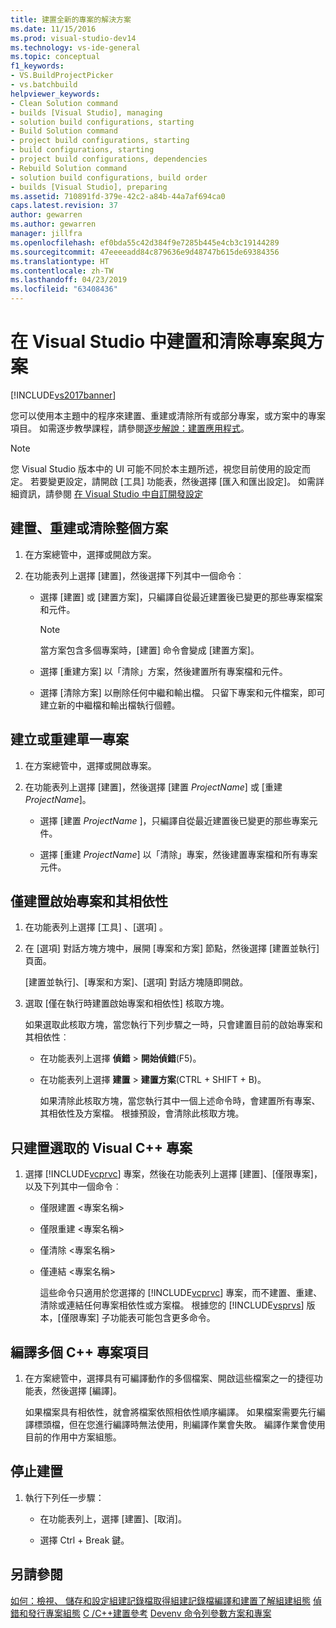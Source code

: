 ```yaml
---
title: 建置全新的專案的解決方案
ms.date: 11/15/2016
ms.prod: visual-studio-dev14
ms.technology: vs-ide-general
ms.topic: conceptual
f1_keywords:
- VS.BuildProjectPicker
- vs.batchbuild
helpviewer_keywords:
- Clean Solution command
- builds [Visual Studio], managing
- solution build configurations, starting
- Build Solution command
- project build configurations, starting
- build configurations, starting
- project build configurations, dependencies
- Rebuild Solution command
- solution build configurations, build order
- builds [Visual Studio], preparing
ms.assetid: 710891fd-379e-42c2-a84b-44a7af694ca0
caps.latest.revision: 37
author: gewarren
ms.author: gewarren
manager: jillfra
ms.openlocfilehash: ef0bda55c42d384f9e7285b445e4cb3c19144289
ms.sourcegitcommit: 47eeeeadd84c879636e9d48747b615de69384356
ms.translationtype: HT
ms.contentlocale: zh-TW
ms.lasthandoff: 04/23/2019
ms.locfileid: "63408436"
---
```

# <a name="building-and-cleaning-projects-and-solutions-in-visual-studio"></a>在 Visual Studio 中建置和清除專案與方案
[!INCLUDE[vs2017banner](../includes/vs2017banner.md)]

您可以使用本主題中的程序來建置、重建或清除所有或部分專案，或方案中的專案項目。 如需逐步教學課程，請參閱[逐步解說：建置應用程式](../ide/walkthrough-building-an-application.md)。

> [!NOTE]
> 您 Visual Studio 版本中的 UI 可能不同於本主題所述，視您目前使用的設定而定。 若要變更設定，請開啟 [工具] 功能表，然後選擇 [匯入和匯出設定]。 如需詳細資訊，請參閱 [在 Visual Studio 中自訂開發設定](http://msdn.microsoft.com/22c4debb-4e31-47a8-8f19-16f328d7dcd3)

## <a name="to-build-rebuild-or-clean-an-entire-solution"></a>建置、重建或清除整個方案

1. 在方案總管中，選擇或開啟方案。

2. 在功能表列上選擇 [建置]，然後選擇下列其中一個命令︰

    - 選擇 [建置] 或 [建置方案]，只編譯自從最近建置後已變更的那些專案檔案和元件。

        > [!NOTE]
        > 當方案包含多個專案時，[建置] 命令會變成 [建置方案]。

    - 選擇 [重建方案] 以「清除」方案，然後建置所有專案檔和元件。

    - 選擇 [清除方案] 以刪除任何中繼和輸出檔。 只留下專案和元件檔案，即可建立新的中繼檔和輸出檔執行個體。

## <a name="to-build-or-rebuild-a-single-project"></a>建立或重建單一專案

1. 在方案總管中，選擇或開啟專案。

2. 在功能表列上選擇 [建置]，然後選擇 [建置 _ProjectName_] 或 [重建 _ProjectName_]。

    - 選擇 [建置 _ProjectName_ ]，只編譯自從最近建置後已變更的那些專案元件。

    - 選擇 [重建 _ProjectName_] 以「清除」專案，然後建置專案檔和所有專案元件。

## <a name="to-build-only-the-startup-project-and-its-dependencies"></a>僅建置啟始專案和其相依性

1. 在功能表列上選擇 [工具] 、[選項] 。

2. 在 [選項] 對話方塊方塊中，展開 [專案和方案] 節點，然後選擇 [建置並執行] 頁面。

    [建置並執行]、[專案和方案]、[選項] 對話方塊隨即開啟。

3. 選取 [僅在執行時建置啟始專案和相依性] 核取方塊。

    如果選取此核取方塊，當您執行下列步驟之一時，只會建置目前的啟始專案和其相依性︰

   - 在功能表列上選擇 **偵錯** > **開始偵錯**(F5)。

   - 在功能表列上選擇 **建置** > **建置方案**(CTRL + SHIFT + B)。

     如果清除此核取方塊，當您執行其中一個上述命令時，會建置所有專案、其相依性及方案檔。 根據預設，會清除此核取方塊。

## <a name="to-build-only-the-selected-visual-c-project"></a>只建置選取的 Visual C++ 專案

1. 選擇 [!INCLUDE[vcprvc](../includes/vcprvc-md.md)] 專案，然後在功能表列上選擇 [建置]、[僅限專案]，以及下列其中一個命令︰

   - 僅限建置 <專案名稱>

   - 僅限重建 <專案名稱>

   - 僅清除 <專案名稱>

   - 僅連結 <專案名稱>

     這些命令只適用於您選擇的 [!INCLUDE[vcprvc](../includes/vcprvc-md.md)] 專案，而不建置、重建、清除或連結任何專案相依性或方案檔。 根據您的 [!INCLUDE[vsprvs](../includes/vsprvs-md.md)] 版本，[僅限專案] 子功能表可能包含更多命令。

## <a name="to-compile-multiple-c-project-items"></a>編譯多個 C++ 專案項目

1. 在方案總管中，選擇具有可編譯動作的多個檔案、開啟這些檔案之一的捷徑功能表，然後選擇 [編譯]。

     如果檔案具有相依性，就會將檔案依照相依性順序編譯。 如果檔案需要先行編譯標頭檔，但在您進行編譯時無法使用，則編譯作業會失敗。 編譯作業會使用目前的作用中方案組態。

## <a name="to-stop-a-build"></a>停止建置

1. 執行下列任一步驟：

    - 在功能表列上，選擇 [建置]、[取消]。

    - 選擇 Ctrl + Break 鍵。

## <a name="see-also"></a>另請參閱
 [如何：檢視、 儲存和設定組建記錄檔](../ide/how-to-view-save-and-configure-build-log-files.md)[取得組建記錄檔](../msbuild/obtaining-build-logs-with-msbuild.md)[編譯和建置](../ide/compiling-and-building-in-visual-studio.md)[了解組建組態](../ide/understanding-build-configurations.md) [偵錯和發行專案組態](http://msdn.microsoft.com/0440b300-0614-4511-901a-105b771b236e) [C /C++建置參考](http://msdn.microsoft.com/library/100b4ccf-572c-4d1f-970c-fa0bc0cc0d2d) [Devenv 命令列參數](../ide/reference/devenv-command-line-switches.md)[方案和專案](../ide/solutions-and-projects-in-visual-studio.md)
